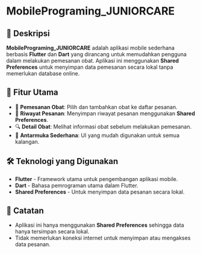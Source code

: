 # MobilePrograming_JUNIORCARE

## 📌 Deskripsi
**MobilePrograming_JUNIORCARE** adalah aplikasi mobile sederhana berbasis **Flutter** dan **Dart** yang dirancang untuk memudahkan pengguna dalam melakukan pemesanan obat. Aplikasi ini menggunakan **Shared Preferences** untuk menyimpan data pemesanan secara lokal tanpa memerlukan database online.

## 🎯 Fitur Utama
- 🛒 **Pemesanan Obat**: Pilih dan tambahkan obat ke daftar pesanan.
- 📝 **Riwayat Pesanan**: Menyimpan riwayat pesanan menggunakan **Shared Preferences**.
- 🔍 **Detail Obat**: Melihat informasi obat sebelum melakukan pemesanan.
- 🎨 **Antarmuka Sederhana**: UI yang mudah digunakan untuk semua kalangan.

## 🛠 Teknologi yang Digunakan
- **Flutter** - Framework utama untuk pengembangan aplikasi mobile.
- **Dart** - Bahasa pemrograman utama dalam Flutter.
- **Shared Preferences** - Untuk menyimpan data pesanan secara lokal.

## 📌 Catatan
- Aplikasi ini hanya menggunakan **Shared Preferences** sehingga data hanya tersimpan secara lokal.
- Tidak memerlukan koneksi internet untuk menyimpan atau mengakses data pesanan.

